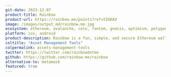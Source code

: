 ```yaml
---
git-date: 2023-12-07
product-title: Rainbow
product-url: https://rainbow.me/points?ref=5ZGKAV
image: /images/output_md/rainbow.me.jpg
ecosystem: ethereum, avalanche, celo, fantom, gnosis, optimism, polygon, arbitrum
platform: ios, android
product-description: Rainbow is a fun, simple, and secure Ethereum wallet that makes managing your assets a joy.
coltitle: "Asset Management Tools"
colpermalink: assets-management-tools
twitter: https://twitter.com/rainbowdotme
github: https://github.com/rainbow-me/rainbow
alternative-to: metamask
featured: true
---
```

